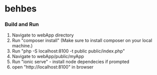 # behbes

### Build and Run
1. Navigate to webApp directory
2. Run "composer install" (Make sure to install composer on your local machine.)
3. Run "php -S localhost:8100 -t public public/index.php"
4. Navigate to webApp/public/myApp
5. Run "ionic serve" - install node dependecies if prompted
5. open "http://localhost:8100" in browser
